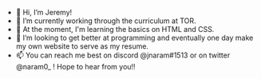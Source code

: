 - 👋 Hi, I’m Jeremy!
- 👀 I’m currently working through the curriculum at TOR.
- 🌱 At the moment, I'm learning the basics on HTML and CSS.
- 💞️ I’m looking to get better at programming and eventually one day make my own website to serve as my resume.
- 📫 You can reach me best on discord @jnaram#1513 or on twitter @naram0_ ! Hope to hear from you!!

<!---
naram0/naram0 is a ✨ special ✨ repository because its `README.md` (this file) appears on your GitHub profile.
You can click the Preview link to take a look at your changes.
--->
